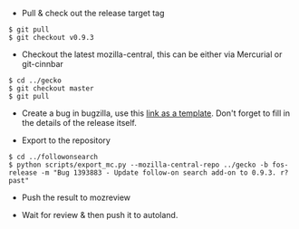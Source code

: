 - Pull & check out the release target tag

```shell
$ git pull
$ git checkout v0.9.3
```

- Checkout the latest mozilla-central, this can be either via Mercurial or
git-cinnbar

```shell
$ cd ../gecko
$ git checkout master
$ git pull
```

- Create a bug in bugzilla, use this [link as a template](https://bugzilla.mozilla.org/enter_bug.cgi?assigned_to=nobody%40mozilla.org&comment=We%20want%20to%20push%20the%20latest%20version%20of%20the%20follow-on%20search%20add-on%20to%20nightly.%0D%0A%0D%0Ahttps%3A%2F%2Fgithub.com%2Fmozilla%2Ffollowonsearch%2Freleases%2Ftag%2Fv0.9.3%0D%0A%0D%0AThis%20includes%3A%0D%0A%0D%0A-%20&component=Search&product=Firefox&short_desc=Update%20follow-on%20search%20add-on%20to%200.9.3). Don't forget to fill in the details of the release itself.

- Export to the repository

```shell
$ cd ../followonsearch
$ python scripts/export_mc.py --mozilla-central-repo ../gecko -b fos-release -m "Bug 1393883 - Update follow-on search add-on to 0.9.3. r?past"
```

- Push the result to mozreview

- Wait for review & then push it to autoland.
